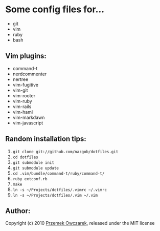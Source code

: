 Some config files for...
========================
- git
- vim
- ruby
- bash

Vim plugins:
------------
- command-t
- nerdcommenter
- nertree
- vim-fugitive
- vim-git
- vim-rooter
- vim-ruby
- vim-rails
- vim-haml
- vim-markdawn
- vim-javascript

Random installation tips:
-------------------------
1. `git clone git://github.com/nazgob/dotfiles.git`  
2. `cd dotfiles`  
3. `git submodule init`  
4. `git submodule update`  
5. `cd .vim/bundle/command-t/ruby/command-t/`  
6. `ruby extconf.rb`  
7. `make`  
8. `ln -s ~/Projects/dotfiles/.vimrc ~/.vimrc`  
9. `ln -s ~/Projects/dotfiles/.vim ~/.vim`  

Author:
------
Copyright (c) 2010 [Przemek Owczarek](http://twitter.com/powczarek), released under the MIT license
